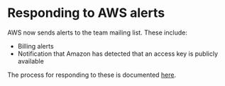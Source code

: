 # Responding to AWS alerts

AWS now sends alerts to the team mailing list. These include:

- Billing alerts
- Notification that Amazon has detected that an access key is publicly available

The process for responding to these is documented [here](https://docs.google.com/document/d/1ytziKl6MUcnN_4QlBYy0c6fm_uykm4T98qoam6SEE-k/edit).
